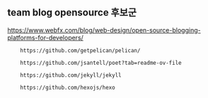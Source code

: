 ## team blog opensource 후보군

https://www.webfx.com/blog/web-design/open-source-blogging-platforms-for-developers/

```
    https://github.com/getpelican/pelican/

    https://github.com/jsantell/poet?tab=readme-ov-file

    https://github.com/jekyll/jekyll

    https://github.com/hexojs/hexo
```